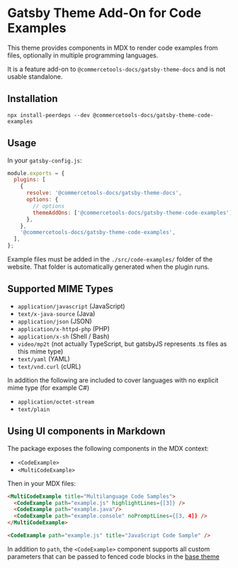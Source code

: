 # Gatsby Theme Add-On for Code Examples

This theme provides components in MDX to render code examples from files, optionally in multiple programming languages.

It is a feature add-on to `@commercetools-docs/gatsby-theme-docs` and is not usable standalone.

## Installation

```
npx install-peerdeps --dev @commercetools-docs/gatsby-theme-code-examples
```

## Usage

In your `gatsby-config.js`:

```js
module.exports = {
  plugins: [
    {
      resolve: '@commercetools-docs/gatsby-theme-docs',
      options: {
        // options
        themeAddOns: ['@commercetools-docs/gatsby-theme-code-examples'],
      },
    },
    '@commercetools-docs/gatsby-theme-code-examples',
  ],
};
```

Example files must be added in the `./src/code-examples/` folder of the website. That folder is automatically generated when the plugin runs.

## Supported MIME Types

- `application/javascript` (JavaScript)
- `text/x-java-source` (Java)
- `application/json` (JSON)
- `application/x-httpd-php` (PHP)
- `application/x-sh` (Shell / Bash)
- `video/mp2t` (not actually TypeScript, but gatsbyJS represents .ts files as this mime type)
- `text/yaml` (YAML)
- `text/vnd.curl` (cURL)

In addition the following are included to cover languages with no explicit mime type (for example C#)

- `application/octet-stream`
- `text/plain`

## Using UI components in Markdown

The package exposes the following components in the MDX context:

- `<CodeExample>`
- `<MultiCodeExample>`

Then in your MDX files:

```markdown
<MultiCodeExample title="Multilanguage Code Samples">
  <CodeExample path="example.js" highlightLines={[3]} />
  <CodeExample path="example.java"/>
  <CodeExample path="example.console" noPromptLines={[3, 4]} />
</MultiCodeExample>

<CodeExample path="example.js" title="JavaScript Code Sample" />
```

In addition to `path`, the `<CodeExample>` component supports all custom parameters that can be passed to fenced code blocks in the [base theme](../gatsby-theme-docs)

